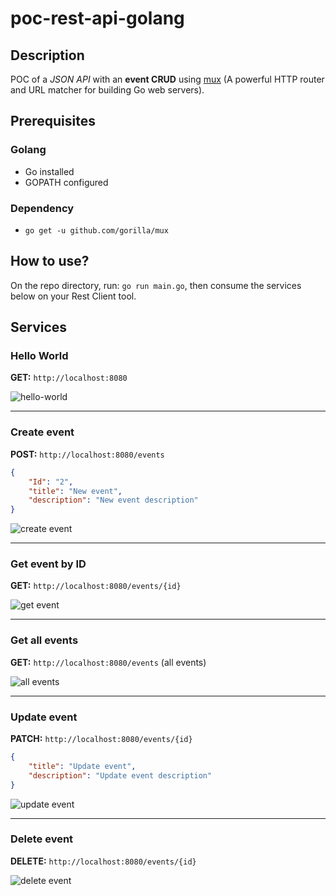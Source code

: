 # poc-rest-api-golang

## Description

POC of a _JSON API_ with an **event CRUD** using [mux](https://github.com/gorilla/mux) (A powerful HTTP router and URL matcher for building Go web servers).

## Prerequisites

### Golang

- Go installed
- GOPATH configured

### Dependency

- `go get -u github.com/gorilla/mux`

## How to use?

On the repo directory, run: `go run main.go`, then consume the services below on your Rest Client tool.

## Services

### Hello World

**GET:** `http://localhost:8080`

![hello-world](https://user-images.githubusercontent.com/22433243/121230719-fa359600-c865-11eb-93f4-eeb48f1cf586.png)

* * *

### Create event

**POST:** `http://localhost:8080/events`

```json
{
    "Id": "2",
    "title": "New event",
    "description": "New event description"
}
```

![create event](https://user-images.githubusercontent.com/22433243/121230734-002b7700-c866-11eb-96d9-8232a54b42ec.png)

* * *

### Get event by ID

**GET:** `http://localhost:8080/events/{id}`

![get event](https://user-images.githubusercontent.com/22433243/121230759-07528500-c866-11eb-95ba-3a40fd2a6463.png)

* * *

### Get all events

**GET:** `http://localhost:8080/events` (all events)

![all events](https://user-images.githubusercontent.com/22433243/121230781-0d486600-c866-11eb-9f53-424e8529170d.png)

* * *

### Update event

**PATCH:** `http://localhost:8080/events/{id}`

```json
{
    "title": "Update event",
    "description": "Update event description"
}
```

![update event](https://user-images.githubusercontent.com/22433243/121230798-12a5b080-c866-11eb-835e-5a2212ae4387.png)

* * *

### Delete event

**DELETE:** `http://localhost:8080/events/{id}`

![delete event](https://user-images.githubusercontent.com/22433243/121230820-1802fb00-c866-11eb-9474-ea4acf3214ad.png)

